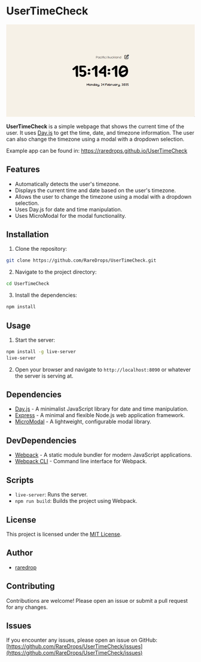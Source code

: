 # UserTimeCheck
![demo.gif](https://raw.githubusercontent.com/RareDrops/UserTimeCheck/refs/heads/master/.github/images/demo.gif)

**UserTimeCheck** is a simple webpage that shows the current time of the user. It uses [Day.js](https://day.js.org/) to get the time, date, and timezone information. The user can also change the timezone using a modal with a dropdown selection.

Example app can be found in: https://raredrops.github.io/UserTimeCheck

## Features

- Automatically detects the user's timezone.
- Displays the current time and date based on the user's timezone.
- Allows the user to change the timezone using a modal with a dropdown selection.
- Uses Day.js for date and time manipulation.
- Uses MicroModal for the modal functionality.

## Installation

1. Clone the repository:

```bash
git clone https://github.com/RareDrops/UserTimeCheck.git
```

2. Navigate to the project directory:

```bash
cd UserTimeCheck
```

3. Install the dependencies:

```bash
npm install
```

## Usage

1. Start the server:

```bash
npm install -g live-server
live-server
```

2. Open your browser and navigate to `http://localhost:8090` or whatever the server is serving at.

## Dependencies

- [Day.js](https://day.js.org/) - A minimalist JavaScript library for date and time manipulation.
- [Express](https://expressjs.com/) - A minimal and flexible Node.js web application framework.
- [MicroModal](https://micromodal.now.sh/) - A lightweight, configurable modal library.

## DevDependencies

- [Webpack](https://webpack.js.org/) - A static module bundler for modern JavaScript applications.
- [Webpack CLI](https://webpack.js.org/api/cli/) - Command line interface for Webpack.

## Scripts
- `live-server`: Runs the server.
- `npm run build`: Builds the project using Webpack.

## License

This project is licensed under the [MIT License](https://github.com/RareDrops/UserTimeCheck/blob/master/LICENSE).

## Author

- [raredrop](https://github.com/RareDrops)

## Contributing

Contributions are welcome! Please open an issue or submit a pull request for any changes.

## Issues

If you encounter any issues, please open an issue on GitHub: [https://github.com/RareDrops/UserTimeCheck/issues](https://github.com/RareDrops/UserTimeCheck/issues)
